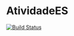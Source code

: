 # AtividadeES
 
[![Build Status](https://www.travis-ci.com/AlterXJose/AtividadeES.svg?branch=main)](https://www.travis-ci.com/AlterXJose/AtividadeES)